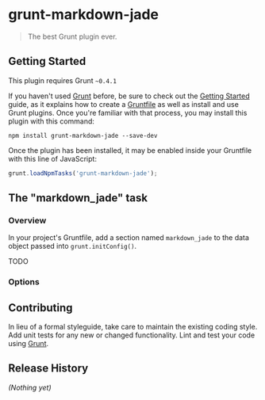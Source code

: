 # grunt-markdown-jade

> The best Grunt plugin ever.

## Getting Started
This plugin requires Grunt `~0.4.1`

If you haven't used [Grunt](http://gruntjs.com/) before, be sure to check out the [Getting Started](http://gruntjs.com/getting-started) guide, as it explains how to create a [Gruntfile](http://gruntjs.com/sample-gruntfile) as well as install and use Grunt plugins. Once you're familiar with that process, you may install this plugin with this command:

```shell
npm install grunt-markdown-jade --save-dev
```

Once the plugin has been installed, it may be enabled inside your Gruntfile with this line of JavaScript:

```js
grunt.loadNpmTasks('grunt-markdown-jade');
```

## The "markdown_jade" task

### Overview
In your project's Gruntfile, add a section named `markdown_jade` to the data object passed into `grunt.initConfig()`.

TODO

### Options


## Contributing
In lieu of a formal styleguide, take care to maintain the existing coding style. Add unit tests for any new or changed functionality. Lint and test your code using [Grunt](http://gruntjs.com/).

## Release History
_(Nothing yet)_
